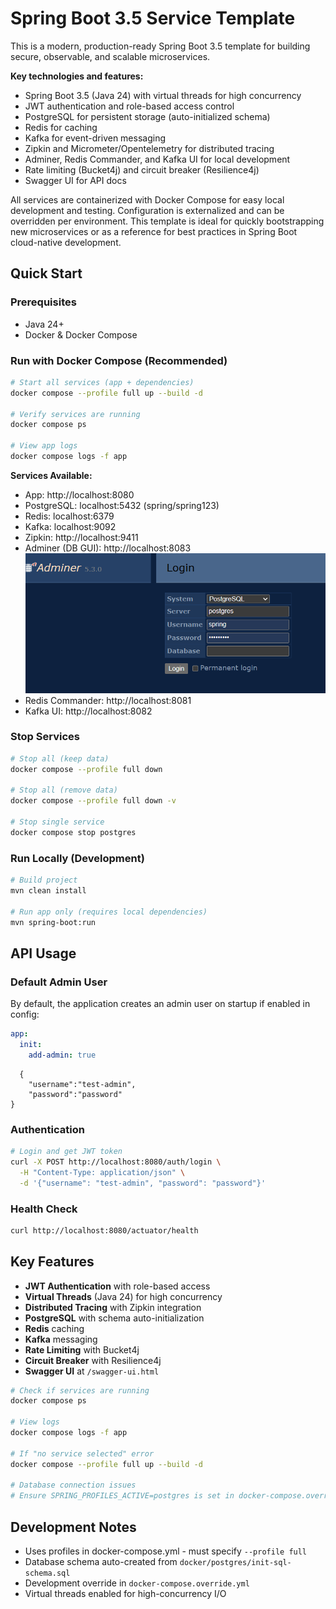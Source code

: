 # Spring Boot 3.5 Service Template

This is a modern, production-ready Spring Boot 3.5 template for building secure, observable, and scalable microservices.

**Key technologies and features:**
- Spring Boot 3.5 (Java 24) with virtual threads for high concurrency
- JWT authentication and role-based access control
- PostgreSQL for persistent storage (auto-initialized schema)
- Redis for caching
- Kafka for event-driven messaging
- Zipkin and Micrometer/Opentelemetry for distributed tracing
- Adminer, Redis Commander, and Kafka UI for local development
- Rate limiting (Bucket4j) and circuit breaker (Resilience4j)
- Swagger UI for API docs

All services are containerized with Docker Compose for easy local development and testing. Configuration is externalized and can be overridden per environment. This template is ideal for quickly bootstrapping new microservices or as a reference for best practices in Spring Boot cloud-native development.

## Quick Start

### Prerequisites
- Java 24+
- Docker & Docker Compose

### Run with Docker Compose (Recommended)
```sh
# Start all services (app + dependencies)
docker compose --profile full up --build -d

# Verify services are running
docker compose ps

# View app logs
docker compose logs -f app
```

**Services Available:**
- App: http://localhost:8080
- PostgreSQL: localhost:5432 (spring/spring123)
- Redis: localhost:6379
- Kafka: localhost:9092
- Zipkin: http://localhost:9411
- Adminer (DB GUI): http://localhost:8083
![alt text](image.png)
- Redis Commander: http://localhost:8081
- Kafka UI: http://localhost:8082

### Stop Services
```sh
# Stop all (keep data)
docker compose --profile full down

# Stop all (remove data)
docker compose --profile full down -v

# Stop single service
docker compose stop postgres
```

### Run Locally (Development)
```sh
# Build project
mvn clean install

# Run app only (requires local dependencies)
mvn spring-boot:run
```

## API Usage



### Default Admin User
By default, the application creates an admin user on startup if enabled in config:

```yaml
app:
  init:
    add-admin: true
```
```
  {
    "username":"test-admin",
    "password":"password"
}
```
### Authentication
```sh
# Login and get JWT token
curl -X POST http://localhost:8080/auth/login \
  -H "Content-Type: application/json" \
  -d '{"username": "test-admin", "password": "password"}'
```

### Health Check
```sh
curl http://localhost:8080/actuator/health
```

## Key Features
- **JWT Authentication** with role-based access
- **Virtual Threads** (Java 24) for high concurrency
- **Distributed Tracing** with Zipkin integration
- **PostgreSQL** with schema auto-initialization
- **Redis** caching
- **Kafka** messaging
- **Rate Limiting** with Bucket4j
- **Circuit Breaker** with Resilience4j
- **Swagger UI** at `/swagger-ui.html`

```sh
# Check if services are running
docker compose ps

# View logs
docker compose logs -f app

# If "no service selected" error
docker compose --profile full up --build -d

# Database connection issues
# Ensure SPRING_PROFILES_ACTIVE=postgres is set in docker-compose.override.yml
```

## Development Notes
- Uses profiles in docker-compose.yml - must specify `--profile full`
- Database schema auto-created from `docker/postgres/init-sql-schema.sql`
- Development override in `docker-compose.override.yml`
- Virtual threads enabled for high-concurrency I/O

